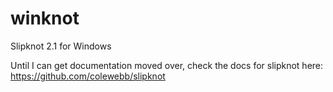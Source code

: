 # winknot
Slipknot 2.1 for Windows

Until I can get documentation moved over, check the docs for slipknot here: https://github.com/colewebb/slipknot

